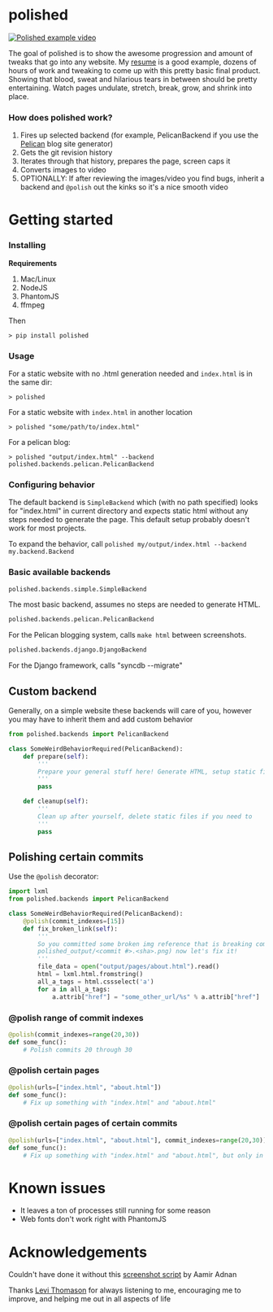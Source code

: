 polished
========

[![Polished example video](http://img.youtube.com/vi/Yi5fHkGqe38/0.jpg)](http://www.youtube.com/watch?v=Yi5fHkGqe38)

The goal of polished is to show the awesome progression and amount of tweaks that go into any website. My [resume](http://ericcarmichael.com)
is a good example, dozens of hours of work and tweaking to come up with this pretty basic final product. Showing that
blood, sweat and hilarious tears in between should be pretty entertaining. Watch pages undulate, stretch, break,
grow, and shrink into place.




### How does polished work?

1. Fires up selected backend (for example, PelicanBackend if you use the [Pelican](https://github.com/getpelican/pelican) blog site generator)
2. Gets the git revision history
3. Iterates through that history, prepares the page, screen caps it
4. Converts images to video
5. OPTIONALLY: If after reviewing the images/video you find bugs, inherit a backend and `@polish` out the kinks so it's a nice smooth video


Getting started
===============

### Installing

**Requirements**

1. Mac/Linux
1. NodeJS
2. PhantomJS
3. ffmpeg

Then

```
> pip install polished
```




### Usage

For a static website with no .html generation needed and `index.html` is in the same dir:

```
> polished
```

For a static website with `index.html` in another location

```
> polished "some/path/to/index.html"
```

For a pelican blog:

```
> polished "output/index.html" --backend polished.backends.pelican.PelicanBackend
```




### Configuring behavior

The default backend is `SimpleBackend` which (with no path specified) looks for "index.html" in current directory and
expects static html without any steps needed to generate the page. This default setup probably doesn't work for most
projects.

To expand the behavior, call `polished my/output/index.html --backend my.backend.Backend`





### Basic available backends

```python
polished.backends.simple.SimpleBackend
```

The most basic backend, assumes no steps are needed to generate HTML.

```python
polished.backends.pelican.PelicanBackend
```

For the Pelican blogging system, calls `make html` between screenshots.

```python
polished.backends.django.DjangoBackend
```

For the Django framework, calls "syncdb --migrate"





## Custom backend

Generally, on a simple website these backends will care of you, however you may have to
inherit them and add custom behavior

```python
from polished.backends import PelicanBackend

class SomeWeirdBehaviorRequired(PelicanBackend):
    def prepare(self):
        '''
        Prepare your general stuff here! Generate HTML, setup static files, etc.
        '''
        pass

    def cleanup(self):
        '''
        Clean up after yourself, delete static files if you need to
        '''
        pass
```




## Polishing certain commits

Use the `@polish` decorator:

```python
import lxml
from polished.backends import PelicanBackend

class SomeWeirdBehaviorRequired(PelicanBackend):
    @polish(commit_indexes=[15])
    def fix_broken_link(self):
        '''
        So you committed some broken img reference that is breaking commit #15 (generally
        polished_output/<commit #>.<sha>.png) now let's fix it!
        '''
        file_data = open("output/pages/about.html").read()
        html = lxml.html.fromstring()
        all_a_tags = html.cssselect('a')
        for a in all_a_tags:
            a.attrib["href"] = "some_other_url/%s" % a.attrib["href"]
```

### @polish range of commit indexes

```python
@polish(commit_indexes=range(20,30))
def some_func():
    # Polish commits 20 through 30
```



### @polish certain pages

```python
@polish(urls=["index.html", "about.html"])
def some_func():
    # Fix up something with "index.html" and "about.html"
```



### @polish certain pages of certain commits

```python
@polish(urls=["index.html", "about.html"], commit_indexes=range(20,30))
def some_func():
    # Fix up something with "index.html" and "about.html", but only in commits 20 through 30
```



Known issues
============

* It leaves a ton of processes still running for some reason
* Web fonts don't work right with PhantomJS








Acknowledgements
================
Couldn't have done it without this [screenshot script](http://stackoverflow.com/a/18068097) by Aamir Adnan

Thanks [Levi Thomason](https://github.com/levithomason) for always listening to me, encouraging me to improve,
and helping me out in all aspects of life
